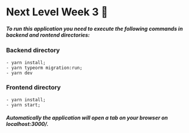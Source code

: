 # Next Level Week 3 🚀

##### To run this application you need to execute the following commands in backend and rontend directories: 
      
      
### Backend directory
    - yarn install;
    - yarn typeorm migration:run;
    - yarn dev
### Frontend directory
    - yarn install;
    - yarn start;


##### Automatically the application will open a tab on your browser on localhost:3000/.
